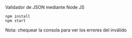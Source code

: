 Validador de JSON mediante Node JS

```
npm install
npm start
```
Nota: chequear la consola para ver los errores del inválido